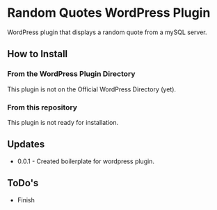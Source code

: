 # Random Quotes WordPress Plugin

WordPress plugin that displays a random quote from a mySQL server.

## How to Install

### From the WordPress Plugin Directory

This plugin is not on the Official WordPress Directory (yet).

### From this repository

This plugin is not ready for installation.

## Updates

- 0.0.1 - Created boilerplate for wordpress plugin.

## ToDo's

- Finish
